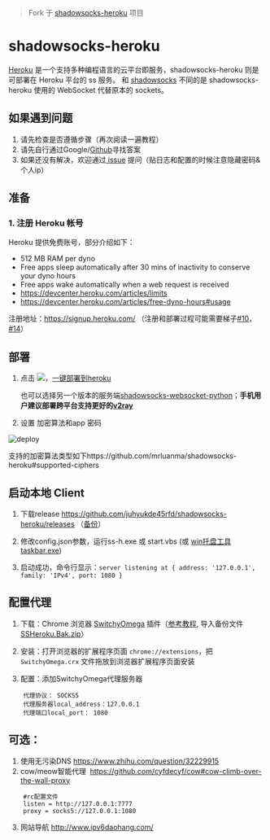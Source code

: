 > Fork 于 [shadowsocks-heroku](https://github.com/mrluanma/shadowsocks-heroku) 项目

# shadowsocks-heroku
[Heroku](https://www.heroku.com/) 是一个支持多种编程语言的云平台即服务，shadowsocks-heroku 则是可部署在 Heroku 平台的 ss 服务。
和 [shadowsocks](https://github.com/clowwindy/shadowsocks) 不同的是 shadowsocks-heroku 使用的 WebSocket 代替原本的 sockets。

## 如果遇到问题
1. 请先检查是否遵循步骤（再次阅读一遍教程）
2. 请先自行通过Google/[Github](https://github.com/juhyukde45rfd/shadowsocks-heroku/search?utf8=%E2%9C%93&q=&type=)寻找答案
3. 如果还没有解决，欢迎通过[ issue](https://github.com/juhyukde45rfd/shadowsocks-heroku/issues?q=is%3Aissue+is%3Aclosed+label%3Asolved) 提问（贴日志和配置的时候注意隐藏密码&个人ip）

## 准备

### 1. 注册 Heroku 帐号
Heroku 提供免费账号，部分介绍如下：
- 512 MB RAM per dyno
- Free apps sleep automatically after 30 mins of inactivity to conserve your dyno hours
- Free apps wake automatically when a web request is received
- https://devcenter.heroku.com/articles/limits
- https://devcenter.heroku.com/articles/free-dyno-hours#usage

注册地址：https://signup.heroku.com/ （注册和部署过程可能需要梯子[#10](https://github.com/juhyukde45rfd/shadowsocks-heroku/issues/10)，[#14](https://github.com/juhyukde45rfd/shadowsocks-heroku/issues/14)）

## 部署
1. 点击 [![](https://www.herokucdn.com/deploy/button.png)](https://heroku.com/deploy?template=https://github.com/juhyukde45rfd/shadowsocks-heroku/tree/re)，[一键部署到heroku](https://heroku.com/deploy?template=https://github.com/juhyukde45rfd/shadowsocks-heroku/tree/re)
  
    也可以选择另一个版本的服务端[shadowsocks-websocket-python](https://github.com/juhyukde45rfd/shadowsocks-websocket-python/blob/deploy/README.md)；**手机用户建议部署跨平台支持更好的[v2ray](https://github.com/juhyukde45rfd/v2hero)**

1. 设置 加密算法和app 密码

![deploy](https://user-images.githubusercontent.com/31188782/31343896-ab0a868a-ad43-11e7-8a83-369cf5e385b0.jpg)

[](https://user-images.githubusercontent.com/31188782/31310674-e783c9e4-abce-11e7-87d2-48f328e74169.JPG)

支持的加密算法类型如下https://github.com/mrluanma/shadowsocks-heroku#supported-ciphers

## 启动本地 Client
1. 下载release https://github.com/juhyukde45rfd/shadowsocks-heroku/releases （[备份](https://github.com/juhyukde45rfd/archive/tree/master/tool)）

2. 修改config.json参数，运行ss-h.exe 或 start.vbs (或 [win托盘工具taskbar.exe](https://github.com/juhyukde45rfd/shadowsocks-heroku/issues/39))

5. 启动成功，命令行显示：`server listening at { address: '127.0.0.1', family: 'IPv4', port: 1080 }`

## 配置代理
1. 下载：Chrome 浏览器 [SwitchyOmega](https://github.com/FelisCatus/SwitchyOmega/releases) 插件（[参考教程](https://github.com/FelisCatus/SwitchyOmega/wiki/GFWList), 导入备份文件[SSHeroku.Bak.zip](https://github.com/juhyukde45rfd/shadowsocks-heroku/files/1371313/SSHeroku.zip)）

2. 安装：打开浏览器的扩展程序页面 `chrome://extensions`，把 `SwitchyOmega.crx` 文件拖放到浏览器扩展程序页面安装 

3. 配置：添加SwitchyOmega代理服务器
```
    代理协议： SOCKS5
    代理服务器local_address：127.0.0.1 
    代理端口local_port： 1080 
```
    
## 可选：
1. 使用无污染DNS https://www.zhihu.com/question/32229915
2. cow/meow智能代理  https://github.com/cyfdecyf/cow#cow-climb-over-the-wall-proxy
```
    #rc配置文件
    listen = http://127.0.0.1:7777
    proxy = socks5://127.0.0.1:1080
```
3. 网站导航 http://www.ipv6daohang.com/
